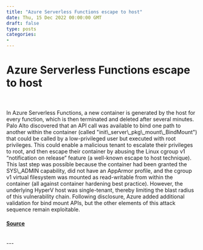 ```yaml
---
title: "Azure Serverless Functions escape to host"
date: Thu, 15 Dec 2022 00:00:00 GMT
draft: false
type: posts
categories: 
- 
---
```

# Azure Serverless Functions escape to host

<br/>

<br/>
In Azure Serverless Functions, a new container is generated by the host for every function, which is then terminated and deleted after several minutes. Palo Alto discovered that an API call was available to bind one path to another within the container (called "init\_server\_pkg\_mount\_BindMount") that could be called by a low-privileged user but executed with root privileges. This could enable a malicious tenant to escalate their privileges to root, and then escape their container by abusing the Linux cgroup v1 “notification on release” feature (a well-known escape to host technique). This last step was possible because the container had been granted the SYS\_ADMIN capability, did not have an AppArmor profile, and the cgroup v1 virtual filesystem was mounted as read-writable from within the container (all against container hardening best practice). However, the underlying HyperV host was single-tenant, thereby limiting the blast radius of this vulnerability chain. Following disclosure, Azure added additional validation for bind mount APIs, but the other elements of this attack sequence remain exploitable.

#### [Source](https://www.cloudvulndb.org/azure-func-escape)

<br/>
---
